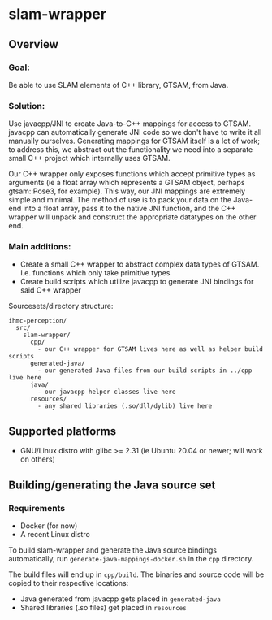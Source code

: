 # slam-wrapper

## Overview

### Goal:
Be able to use SLAM elements of C++ library, GTSAM, from Java.

### Solution:
Use javacpp/JNI to create Java-to-C++ mappings for access to GTSAM. javacpp can automatically generate JNI code so we don't have to write it all manually ourselves. Generating mappings for GTSAM itself is a lot of work; to address this, we abstract out the functionality we need into a separate small C++ project which internally uses GTSAM.

Our C++ wrapper only exposes functions which accept primitive types as arguments (ie a float array which represents a GTSAM object, perhaps gtsam::Pose3, for example). This way, our JNI mappings are extremely simple and minimal. The method of use is to pack your data on the Java-end into a float array, pass it to the native JNI function, and the C++ wrapper will unpack and construct the appropriate datatypes on the other end.

### Main additions:
- Create a small C++ wrapper to abstract complex data types of GTSAM. I.e. functions which only take primitive types
- Create build scripts which utilize javacpp to generate JNI bindings for said C++ wrapper

Sourcesets/directory structure:
```
ihmc-perception/
  src/
    slam-wrapper/
      cpp/
        - our C++ wrapper for GTSAM lives here as well as helper build scripts
      generated-java/
        - our generated Java files from our build scripts in ../cpp live here
      java/
        - our javacpp helper classes live here
      resources/
        - any shared libraries (.so/dll/dylib) live here
```

## Supported platforms
- GNU/Linux distro with glibc >= 2.31 (ie Ubuntu 20.04 or newer; will work on others)

## Building/generating the Java source set
### Requirements
- Docker (for now)
- A recent Linux distro

To build slam-wrapper and generate the Java source bindings automatically, run `generate-java-mappings-docker.sh` in the `cpp` directory.

The build files will end up in `cpp/build`. The binaries and source code will be copied to their respective locations:
- Java generated from javacpp gets placed in `generated-java`
- Shared libraries (.so files) get placed in `resources`